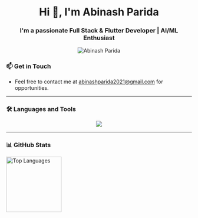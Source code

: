 <h1 align="center">Hi 👋, I'm Abinash Parida</h1>

<h3 align="center">I'm a passionate Full Stack & Flutter Developer | AI/ML Enthusiast</h3>

<p align="center"> 
  <img src="https://komarev.com/ghpvc/?username=Abinash2004&label=Profile%20views&color=0e75b6&style=flat" alt="Abinash Parida"/> 
</p>

### 📫 Get in Touch
- Feel free to contact me at [abinashparida2021@gmail.com](mailto:abinashparida2021@gmail.com) for opportunities.

---

### 🛠 Languages and Tools

<p align="center">
  <a href="https://skillicons.dev">
    <img src="https://skillicons.dev/icons?i=python,dart,cpp,js,react,flutter,tailwind,nodejs,express,mongodb,mysql,firebase,postman&perline=8" />
  </a>
</p>

---

### 📊 GitHub Stats

<p align="left">
  <img src="https://github-readme-stats.vercel.app/api/top-langs?username=Abinash2004&locale=en&hide_title=false&layout=compact&card_width=320&langs_count=5&theme=dark&hide_border=false" height="150" alt="Top Languages" />
</p>
